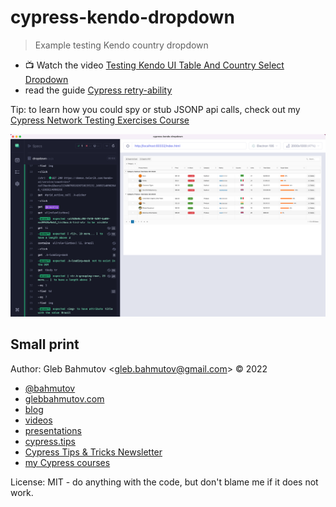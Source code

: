# cypress-kendo-dropdown

> Example testing Kendo country dropdown

- 📺 Watch the video [Testing Kendo UI Table And Country Select Dropdown](https://youtu.be/3c1nU-ULxnA)
- read the guide [Cypress retry-ability](https://on.cypress.io/retry-ability)

Tip: to learn how you could spy or stub JSONP api calls, check out my [Cypress Network Testing Exercises Course](https://cypress.tips/courses/network-testing)

![Kendo UI table test](./images/kendo.png)

## Small print

Author: Gleb Bahmutov &lt;gleb.bahmutov@gmail.com&gt; &copy; 2022

- [@bahmutov](https://twitter.com/bahmutov)
- [glebbahmutov.com](https://glebbahmutov.com)
- [blog](https://glebbahmutov.com/blog)
- [videos](https://www.youtube.com/glebbahmutov)
- [presentations](https://slides.com/bahmutov)
- [cypress.tips](https://cypress.tips)
- [Cypress Tips & Tricks Newsletter](https://cypresstips.substack.com/)
- [my Cypress courses](https://cypress.tips/courses)

License: MIT - do anything with the code, but don't blame me if it does not work.
